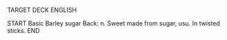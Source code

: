 TARGET DECK
ENGLISH

START
Basic
Barley sugar
Back: n. Sweet made from sugar, usu. In twisted sticks.
END
